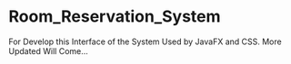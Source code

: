 # Room_Reservation_System
For Develop this Interface of the System Used by JavaFX and CSS.
More Updated Will Come...
